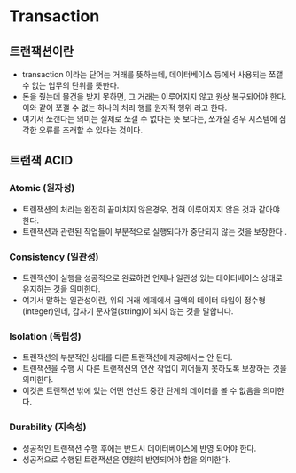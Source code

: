# Transaction
## 트랜잭션이란
- transaction 이라는 단어는 거래를 뜻하는데, 데이터베이스 등에서 사용되는 쪼갤 수 없는 업무의 단위를 뜻한다.
- 돈을 줬는데 물건을 받지 못하면, 그 거래는 이루어지지 않고 원상 복구되어야 한다. 이와 같이 쪼갤 수 없는 하나의 처리 행를 원자적 행위 라고 한다.
- 여기서 쪼갠다는 의미는 실제로 쪼갤 수 없다는 뜻 보다는, 쪼개질 경우 시스템에 심각한 오류를 초래할 수 있다는 것이다.

## 트랜잭 ACID
### Atomic (원자성)
- 트랜잭션의 처리는 완전히 끝마치지 않은경우, 전혀 이루어지지 않은 것과 같아야 한다.
- 트랜잭션과 관련된 작업들이 부분적으로 실행되다가 중단되지 않는 것을 보장한다 . 
### Consistency (일관성)
- 트랜잭션이 실행을 성공적으로 완료하면 언제나 일관성 있는 데이터베이스 상태로 유지하는 것을 의미한다.
- 여기서 말하는 일관성이란, 위의 거래 예제에서 금액의 데이터 타입이 정수형(integer)인데, 갑자기 문자열(string)이 되지 않는 것을 말합니다.
### Isolation (독립성)
- 트랜잭션의 부분적인 상태를 다른 트랜잭션에 제공해서는 안 된다.
- 트랜잭션을 수행 시 다른 트랜잭션의 연산 작업이 끼어들지 못하도록 보장하는 것을 의미한다. 
- 이것은 트랜잭션 밖에 있는 어떤 연산도 중간 단계의 데이터를 볼 수 없음을 의미한다. 
### Durability (지속성)
- 성공적인 트랜잭션 수행 후에는 반드시 데이터베이스에 반영 되어야 한다.
- 성공적으로 수행된 트랜잭션은 영원히 반영되어야 함을 의미한다.
